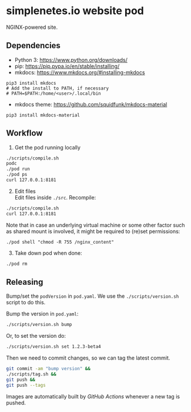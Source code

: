 # simplenetes.io website pod

NGINX-powered site.

## Dependencies
- Python 3: https://www.python.org/downloads/
- pip: https://pip.pypa.io/en/stable/installing/
- mkdocs: https://www.mkdocs.org/#installing-mkdocs
```
pip3 install mkdocs
# Add the install to PATH, if necessary
# PATH=$PATH:/home/<user>/.local/bin
```
- mkdocs theme: https://github.com/squidfunk/mkdocs-material
```
pip3 install mkdocs-material
```

## Workflow
1. Get the pod running locally  
```sh
./scripts/compile.sh
podc
./pod run
./pod ps
curl 127.0.0.1:8181
```

2.  Edit files  
Edit files inside `./src`.
Recompile:  
```sh
./scripts/compile.sh
curl 127.0.0.1:8181
```

Note that in case an underlying virtual machine or some other factor such as shared mount is involved, it might be required to (re)set permissions:
```
./pod shell "chmod -R 755 /nginx_content"
```

3. Take down pod when done:
```sh
./pod rm
```

## Releasing

Bump/set the `podVersion` in `pod.yaml`. We use the `./scripts/version.sh` script to do this.

Bump the version in `pod.yaml`:  
```sh
./scripts/version.sh bump
```

Or, to set the version do:  
```sh
./scripts/version.sh set 1.2.3-beta4
```

Then we need to commit changes, so we can tag the latest commit.  
```sh
git commit -am "bump version" &&
./scripts/tag.sh &&
git push &&
git push --tags
```

Images are automatically built by _GitHub Actions_ whenever a new tag is pushed.
